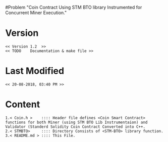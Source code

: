#Problem 
	"Coin Contract Using STM BTO library Instrumented for Concurrent Miner Execution."

# Version
	<< Version 1.2  >>
	<< TODO    Documentation & make file >>
	
# Last Modified
	<< 20-08-2018, 03:40 PM >>
	
# Content
	1.< Coin.h >    :::: Header file defines <Coin Smart Contract> functions for both Miner (using STM BTO Lib Instrumentaion) and Validator (Standerd Solidity Coin Contract Converted into C++.
	2.< STMBTO>     :::: Directory Consists of <STM-BTO> library function.
	3.< README.md > :::: This File.
